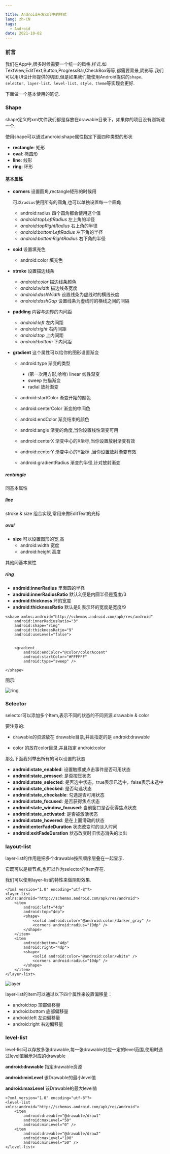 ```yaml
---

title: Android开发xml中的样式
lang: zh-CN
tags:
  - Android
date: 2021-10-02
---
```


### 前言

我们在App中,很多时候需要一个统一的风格,样式.如TextView,EditText,Button,ProgressBar,CheckBox等等,都需要背景,阴影等.我们可以用UI设计师提供的切图,但是如果我们能使用Android提供的`shape、selector、layer-list、level-list、style、theme`等实现会更好.

下面做一个基本使用的笔记.

<!-- more -->

### Shape

shape定义的xml文件我们都是存放在drawable目录下，如果你的项目没有则新建一个.

使用shape可以通过android:shape属性指定下面四种类型的形状

- **rectangle**: 矩形
- **oval**: 椭圆形
- **line**: 线形
- **ring**: 环形

#### 基本属性

- **corners** 设置圆角,rectangle矩形的时候用
  
  可以`radius`使用所有的圆角,也可以单独设置每一个圆角
  
  - android:radius   四个圆角都会使用这个值
  - *android:topLeftRadius* 左上角的半径
  - *android:topRightRadius* 右上角的半径
  - *android:bottomLeftRadius* 左下角的半径
  - *android:bottomRightRadius* 右下角的半径

- **soid**  设置填充色
  
  - android:color  填充色

- **stroke**  设置描边线条
  
  - *android:color* 描边线条颜色
  - *android:width* 描边线条宽度
  - *android:dashWidth* 设置线条为虚线时的横线长度
  - *android:dashGap* 设置线条为虚线时的横线之间的间隔

- **padding**  内容与边界的内间距
  
  - *android:left* 左内间距
  - *android:right* 右内间距
  - *android:top* 上内间距
  - *android:bottom* 下内间距

- **gradient**  这个属性可以给你的图形设置渐变
  
  - android:type 渐变的类型   
    
    - (第一次用方形,哈哈)  linear 线性渐变
    - sweep 扫描渐变
    - radial 放射渐变
  
  - android:startColor 渐变开始的颜色
  
  - android:centerColor  渐变的中间色
  
  - android:endColor  渐变结束的颜色
  
  - android:angle 渐变的角度,当你设置线性渐变可用
  
  - android:centerX  渐变中心的X坐标,当你设置放射渐变有效
  
  - android:centerY   渐变中心的Y坐标 ,当你设置放射渐变有效
  
  - android:gradientRadius  渐变的半径,针对放射渐变

##### rectangle

同基本属性

##### line

stroke & size 组合实现,常用来做EditText的光标

##### oval

- **size**   可以设置图形的宽,高
  - android:width  宽度
  - android:height  高度

其他同基本属性

##### ring

- **android:innerRadius**  里面圆的半径
- **android:innerRadiusRatio**  默认3,便是内圆半径是宽度/3 
- **android:thickness**   环的宽度
- **android:thicknessRatio**  默认是9,表示环的宽度是宽度/9

```xml-dtd
<shape xmlns:android="http://schemas.android.com/apk/res/android"
    android:innerRadiusRatio="3"
    android:shape="ring"
    android:thicknessRatio="9"
    android:useLevel="false">


    <gradient
        android:endColor="@color/colorAccent"
        android:startColor="#FFFFFF"
        android:type="sweep" />

</shape>
```

图示:

![ring](https://image.wangzhumo.com/2021/09/shape_ring.png)

### Selector

selector可以添加多个Item,表示不同的状态的不同资源.drawable & color

要注意的:

- drawable的资源放在 drawable目录,并且指定的是 android:drawable

- color 的放在color目录,并且指定 android:color 

那么下面我列举出所有的可以设置的状态

- **android:state_enabled**: 设置触摸或点击事件是否可用状态
- **android:state_pressed**: 是否按压状态
- **android:state_selected**: 是否选中状态，true表示已选中，false表示未选中
- **android:state_checked**: 是否勾选状态
- **android:state_checkable**: 勾选是否可用状态
- **android:state_focused**: 是否获得焦点状态
- **android:state_window_focused**: 当前窗口是否获得焦点状态
- **android:state_activated**: 是否被激活状态
- **android:state_hovered**: 是在上面滑动的状态
- **android:enterFadeDuration**  状态改变时的淡入时间
- **android:exitFadeDuration** 状态改变时旧状态消失的淡出

### layout-list

layer-list的作用是把多个drawable按照顺序层叠在一起显示.

它既可以是根节点,也可以作为selector的Item存在.

我们可以使用layer-list的特性来做阴影效果.

```xml-dtd
<?xml version="1.0" encoding="utf-8"?>
<layer-list xmlns:android="http://schemas.android.com/apk/res/android">
    <item
        android:left="4dp"
        android:top="4dp">
        <shape>
            <solid android:color="@android:color/darker_gray" />
            <corners android:radius="10dp" />
        </shape>
    </item>
    <item
        android:bottom="4dp"
        android:right="4dp">
        <shape>
            <solid android:color="@android:color/white" />
            <corners android:radius="10dp" />
        </shape>
    </item>
</layer-list>
```

![layer](https://image.wangzhumo.com/2021/09/layer_list.png)

layer-list的item可以通过以下四个属性来设置偏移量：

- android:top 顶部偏移量
- android:bottom 底部偏移量
- android:left 左边偏移量
- android:right 右边偏移量

### level-list

level-list可以存放多张drawable,每一张drawable对应一定的level范围,使用时通过level值展示对应的drawable

**android:drawable** 指定drawable资源

**android:minLevel** 该Drawable的最小level值

**android:maxLevel** 该Drawable的最大level值

```xml-dtd
<?xml version="1.0" encoding="utf-8"?>
<level-list xmlns:android="http://schemas.android.com/apk/res/android">
    <item
        android:drawable="@drawable/draw1"
        android:maxLevel="50"
        android:minLevel="0" />
    <item
        android:drawable="@drawable/draw2"
        android:maxLevel="100"
        android:minLevel="50" />
</level-list>
```
